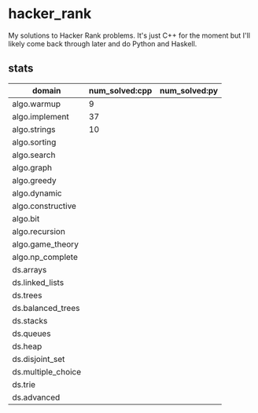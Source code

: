 # hacker_rank
My solutions to Hacker Rank problems. It's just C++ for the moment but I'll likely come back through later and do Python and Haskell.

## stats
|domain|num_solved:cpp|num_solved:py|
|---|---|---|
|algo.warmup|9||
|algo.implement|37||
|algo.strings|10||
|algo.sorting|||
|algo.search|||
|algo.graph|||
|algo.greedy|||
|algo.dynamic|||
|algo.constructive|||
|algo.bit|||
|algo.recursion|||
|algo.game_theory|||
|algo.np_complete|||
|ds.arrays|||
|ds.linked_lists|||
|ds.trees|||
|ds.balanced_trees|||
|ds.stacks|||
|ds.queues|||
|ds.heap|||
|ds.disjoint_set|||
|ds.multiple_choice|||
|ds.trie|||
|ds.advanced|||
